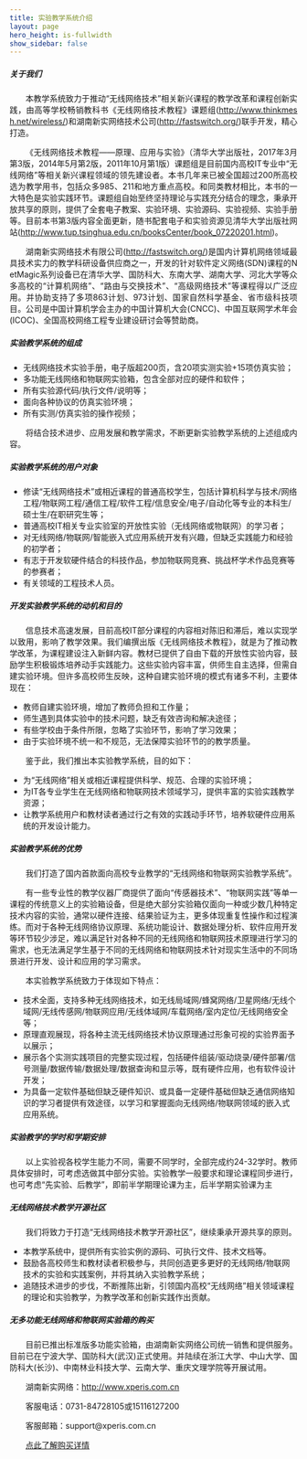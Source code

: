 ```yaml
---
title: 实验教学系统介绍
layout: page
hero_height: is-fullwidth
show_sidebar: false
---
```


##### 关于我们
<p style="text-indent:2em;text-align:justify;margin-bottom:2px;word-break:break-all;">本教学系统致力于推动“无线网络技术”相关新兴课程的教学改革和课程创新实践，由高等学校畅销教科书《无线网络技术教程》课题组(<span><a href="http://www.thinkmesh.net/wireless/"><u>http://www.thinkmesh.net/wireless/</u></a></span>)和湖南新实网络技术公司(<span><a href="http://fastswitch.org/"><u>http://fastswitch.org/</u></a></span>)联手开发，精心打造。</p>
<p style="text-indent:2em;text-align:justify;margin-bottom:2px;word-break:break-all;">《无线网络技术教程——原理、应用与实验》（清华大学出版社，2017年3月第3版，2014年5月第2版，2011年10月第1版）课题组是目前国内高校IT专业中“无线网络”等相关新兴课程领域的领先建设者。本书几年来已被全国超过200所高校选为教学用书，包括众多985、211和地方重点高校。和同类教材相比，本书的一大特色是实验实践环节。课题组自始至终坚持理论与实践充分结合的理念，秉承开放共享的原则，提供了全套电子教案、实验环境、实验源码、实验视频、实验手册等。目前本书第3版内容全面更新，随书配套电子和实验资源见清华大学出版社网站(<span><a href="http://www.tup.tsinghua.edu.cn/booksCenter/book_07220201.html"><u>http://www.tup.tsinghua.edu.cn/booksCenter/book_07220201.html</u></a></span>)。</p><!--失效-->
<p style="text-indent:2em;text-align:justify;word-break:break-all;">湖南新实网络技术有限公司(<span><a href="http://fastswitch.org/"><u>http://fastswitch.org/</u></a></span>)是国内计算机网络领域最具技术实力的教学科研设备供应商之一，开发的针对软件定义网络(SDN)课程的NetMagic系列设备已在清华大学、国防科大、东南大学、湖南大学、河北大学等众多高校的“计算机网络”、“路由与交换技术”、“高级网络技术”等课程得以广泛应用。并协助支持了多项863计划、973计划、国家自然科学基金、省市级科技项目。公司是中国计算机学会主办的中国计算机大会(CNCC)、中国互联网学术年会(ICOC)、全国高校网络工程专业建设研讨会等赞助商。</p>

##### 实验教学系统的组成
- 无线网络技术实验手册，电子版超200页，含20项实测实验+15项仿真实验；
- 多功能无线网络和物联网实验箱，包含全部对应的硬件和软件；
- 所有实验源代码/执行文件/说明等；
- 面向各种协议的仿真实验环境；
- 所有实测/仿真实验的操作视频；
<p style="text-indent:2em;text-align:justify;word-break:break-all;">将结合技术进步、应用发展和教学需求，不断更新实验教学系统的上述组成内容。</p>

##### 实验教学系统的用户对象
- 修读“无线网络技术”或相近课程的普通高校学生，包括计算机科学与技术/网络工程/物联网工程/通信工程/软件工程/信息安全/电子/自动化等专业的本科生/硕士生/在职研究生等；
- 普通高校IT相关专业实验室的开放性实验（无线网络或物联网）的学习者；
- 对无线网络/物联网/智能嵌入式应用系统开发有兴趣，但缺乏实践能力和经验的初学者；
- 有志于开发软硬件结合的科技作品，参加物联网竞赛、挑战杯学术作品竞赛等的参赛者；
- 有关领域的工程技术人员。

##### 开发实验教学系统的动机和目的
<p style="text-indent:2em;text-align:justify;margin-bottom:2px;word-break:break-all;">信息技术高速发展，目前高校IT部分课程的内容相对陈旧和滞后，难以实现学以致用，影响了教学效果。我们编撰出版《无线网络技术教程》，就是为了推动教学改革，为课程建设注入新鲜内容。教材已提供了自由下载的开放性实验内容，鼓励学生积极锻炼培养动手实践能力。这些实验内容丰富，供师生自主选择，但需自建实验环境。但许多高校师生反映，这种自建实验环境的模式有诸多不利，主要体现在：</p>

- 教师自建实验环境，增加了教师负担和工作量；
-  师生遇到具体实验中的技术问题，缺乏有效咨询和解决途径；
- 有些学校由于条件所限，忽略了实验环节，影响了学习效果；
- 由于实验环境不统一和不规范，无法保障实验环节的的教学质量。 
 <p style="text-indent:2em;text-align:justify;word-break:break-all;">鉴于此，我们推出本实验教学系统，目的如下：</p>

 - 为“无线网络”相关或相近课程提供科学、规范、合理的实验环境；
 - 为IT各专业学生在无线网络和物联网技术领域学习，提供丰富的实验实践教学资源；
 - 让教学系统用户和教材读者通过行之有效的实践动手环节，培养软硬件应用系统的开发设计能力。

##### 实验教学系统的优势

<p style="text-indent:2em;text-align:justify;margin-bottom:2px;word-break:break-all;">我们打造了国内首款面向高校专业教学的“无线网络和物联网实验教学系统”。</p>
<p style="text-indent:2em;text-align:justify;margin-bottom:2px;word-break:break-all;">有一些专业性的教学仪器厂商提供了面向“传感器技术”、“物联网实践”等单一课程的传统意义上的实验箱设备，但是绝大部分实验箱仅面向一种或少数几种特定技术内容的实验，通常以硬件连接、结果验证为主，更多体现重复性操作和过程演练。而对于各种无线网络协议原理、系统功能设计、数据处理分析、软件应用开发等环节较少涉足，难以满足针对各种不同的无线网络和物联网技术原理进行学习的需求，也无法满足学生基于不同的无线网络和物联网技术针对现实生活中的不同场景进行开发、设计和应用的学习需求。</p>
<p style="text-indent:2em;text-align:justify;">本实验教学系统致力于体现如下特点：</p>

- 技术全面，支持多种无线网络技术，如无线局域网/蜂窝网络/卫星网络/无线个域网/无线传感网/物联网应用/无线体域网/车载网络/室内定位/无线网络安全等；
- 原理直观展现，将各种主流无线网络技术协议原理通过形象可视的实验界面予以展示；
- 展示各个实测实践项目的完整实现过程，包括硬件组装/驱动烧录/硬件部署/信号测量/数据传输/数据处理/数据查询和显示等，既有硬件应用，也有软件设计开发；
- 为具备一定软件基础但缺乏硬件知识、或具备一定硬件基础但缺乏通信网络知识的学习者提供有效途径，以学习和掌握面向无线网络/物联网领域的嵌入式应用系统。

##### 实验教学的学时和学期安排

<p style="text-indent:2em;text-align:justify;margin-bottom:2px;word-break:break-all;">以上实验视各校学生能力不同，需要不同学时，全部完成约24-32学时。教师具体安排时，可考虑选做其中部分实验。实验教学一般要求和理论课程同步进行，也可考虑“先实验、后教学”，即前半学期理论课为主，后半学期实验课为主</p>

##### 无线网络技术教学开源社区

<p style="text-indent:2em;text-align:justify;word-break:break-all;">我们将致力于打造“无线网络技术教学开源社区”，继续秉承开源共享的原则。</p>

- 本教学系统中，提供所有实验实例的源码、可执行文件、技术文档等。
- 鼓励各高校师生和教材读者积极参与，共同创造更多更好的无线网络/物联网技术的实验和实践案例，并将其纳入实验教学系统；
- 追随技术进步的步伐，不断推陈出新，引领国内高校“无线网络”相关领域课程的理论和实验教学，为教学改革和创新实践作出贡献。

##### 无多功能无线网络和物联网实验箱的购买

<p style="text-indent:2em;text-align:justify;margin-bottom:2px;word-break:break-all;">目前已推出标准版多功能实验箱，由湖南新实网络公司统一销售和提供服务。目前已在宁波大学、国防科大(武汉)正式使用。并陆续在浙江大学、中山大学、国防科大(长沙)、中南林业科技大学、云南大学、重庆文理学院等开展试用。</p>
<p style="text-indent:2em;text-align:justify;margin-bottom:2px;word-break:break-all;">湖南新实网络：<span><a href="http://www.xperis.com.cn/"><u>http://www.xperis.com.cn</u></a></span></p>
<p style="text-indent:2em;text-align:justify;margin-bottom:2px;word-break:break-all;">客服电话：0731-84728105或15116127200</p>
<p style="text-indent:2em;text-align:justify;margin-bottom:2px;word-break:break-all;">客服邮箱：support@xperis.com.cn</p>
<p style="text-indent:2em;text-align:justify;"><a href="http://www.xperis.com.cn/"><u> 点此了解购买详情</u></a></p>